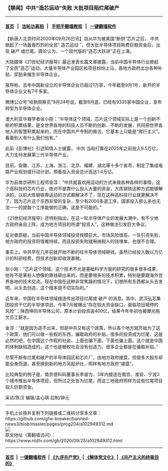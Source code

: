 ### 【禁闻】中共“造芯运动”失败 大批项目陷烂尾破产
------------------------

#### [首页](https://github.com/gfw-breaker/banned-news3/blob/master/README.md) &nbsp;&nbsp;|&nbsp;&nbsp; [法轮功真相](https://github.com/begood0513/basic/blob/master/README.md)  &nbsp;&nbsp;|&nbsp;&nbsp; [手把手翻墙教程](https://github.com/gfw-breaker/guides/wiki)  &nbsp;&nbsp;|&nbsp;&nbsp; [一键翻墙软件](https://github.com/gfw-breaker/nogfw/blob/master/README.md)  



<div><div class="post_content" itemprop="articleBody">
 <p>
  【新唐人北京时间2020年09月26日讯】自从华为被美国“断供”芯片之后，
  <ok href="https://www.ntdtv.com/gb/中共.htm">
   中共
  </ok>
  掀起了一场轰轰烈烈的全民“
  <ok href="https://www.ntdtv.com/gb/造芯运动.htm">
   造芯运动
  </ok>
  ”，但大批半导体项目耗费巨额资金后，出现
  <ok href="https://www.ntdtv.com/gb/破产.htm">
   破产
  </ok>
  或烂尾。舆论认为，一个现代版的“造芯大跃进”正在上演。
 </p>
 <p>
  大陆媒体《21世纪经济报导》最近发表长篇文章披露，当前中国半导体行业掀起了全民“造芯”运动，大量半导体产业园区和项目纷纷上马，各地方政府出台各种补贴、奖励来催生半导体企业。
 </p>
 <p>
  报导称，去年中国新设立的半导体企业已超过1万家，今年截至9月1号，新开的半导体企业又有7千多家。
 </p>
 <p>
  微博公众号“哈勃观察员”9月24号说，截至8月底，已经有9335家中国企业，宣布转型为半导体企业。
 </p>
 <p>
  澳大利亚华裔学者张小刚：“半导体这个领域、芯片这个领域实际上是一个创新不断的积累结果，是全世界各地的科技人员不断的创新、不断的发展，共同把世界各地人的智慧积累起来的，而在中国共产专制的做法，它基本上只能是“爬行主义”，看着别人有什么我们也有。”
 </p>
 <p>
  此前《彭博社》引述知情人士披露，
  <ok href="https://www.ntdtv.com/gb/中共.htm">
   中共
  </ok>
  当局打算在2025年之前投入9.5万亿，大力支持发展第三代半导体产业。
 </p>
 <p>
  目前，安徽、江苏、上海、浙江、北京、福建、湖北等十多个省市，制定了集成电路产业规划或行动计划，预备投入资金总计高达1.4万亿。
 </p>
 <p>
  华为前南京研所工程师金淳：“中共就喜欢用运动的方式来做各种各样的事情，这个高科技的芯片行业，绝对不是靠什么投入大量的资金，大炼钢铁这种方式能够解决的，以前大炼钢铁靠运动的方式都解决不了，现在这种高科技行业就更解决不了。因为芯片这个东西非常的复杂，至少有2000多道工序，国家投入那么多也无法一一的就每个工序能做的正确，这是不可能的。”
 </p>
 <p>
  《21世纪经济报导》还特别指出，在这一轮半导体产业的发展大潮中，有不少地方政府亲自上阵，成为地方项目的所谓“投资人”，这种做法引发巨大争议。
 </p>
 <p>
  反对者质疑，当前中国半导体领域投资规模巨大，市场风险很高，一旦引资失败，地方政府的投资将很难持续，而且投资失败就用纳税人的钱埋单，也很不合理。
 </p>
 <p>
  事实上，中共早在几年前就开始不断的往半导体领域砸钱，虽然已经投入数以万亿计的科研经费，但技术创新却收效甚微。
 </p>
 <p>
  张小刚：“芯片这个领域，这个技术不光是基础科学方面的研究的很多很多成果，他并不是某些人想像的靠钱砸出来的，而是要很多的技术积累，特别是要跟海外世界各地的技术交流。现在中国在这种非常焦躁的情况下，幻想所有东西都从头去发明，从头去创造，这个根本是不切实际的。”
 </p>
 <p>
  近年来，中国在半导体领域接连传出项目烂尾或
  <ok href="https://www.ntdtv.com/gb/破产.htm">
   破产
  </ok>
  的消息。其中，武汉弘芯集团投资千亿的半导体项目，今年7月被爆出“存在较大资金缺口，面临项目喊停的风险”；陕西坤同半导体公司，原本计划投资逾400亿，结果今年年初也被爆光拖欠员工薪水。
 </p>
 <p>
  金淳：“就是因为造不出来，但是中共又有这个政策，所以各个地方就开始为了这个政策，他们可以做一些假的东西，骗取政府的补贴，很多的投资成为烂尾，这是必然的吧，在中国这个作假的社会，上面也骗下面，下面也骗上面。这个就是中国的体制缺陷造成的，这个也是极权社会没有创造力，很多企业都是在骗取补贴。”
 </p>
 <p>
  尽管不断有烂尾和破产的半导体园区和芯片厂，由地方政府接盘，但很多大股东却能全身而退，甚至换到新的地方另起炉灶，照样有地方政府“接盘”。
 </p>
 <p>
  比较典型的例子是，南京德科码董事长李睿为，3年内接连在南京、淮安、宁波3个城市推出半导体项目，但所过之处皆为烂尾，而这三地政府照样为这些烂尾项目投入巨额资金。
 </p>
 <p>
  采访/陈汉 编辑/孟心琪 后制/钟元
 </p>
 <div class="single_ad">
 </div>
</div>
</div>
<hr/>
手机上长按并复制下列链接或二维码分享本文章：<br/>
https://github.com/gfw-breaker/banned-news3/blob/master/pages/prog204/a102949312.md <br/>
<a href='https://github.com/gfw-breaker/banned-news3/blob/master/pages/prog204/a102949312.md'><img src='https://github.com/gfw-breaker/banned-news3/blob/master/pages/prog204/a102949312.md.png'/></a> <br/>
原文地址（需翻墙访问）：https://www.ntdtv.com/gb/2020/09/25/a102949312.html


------------------------
#### [首页](https://github.com/gfw-breaker/banned-news3/blob/master/README.md) &nbsp;|&nbsp; [一键翻墙软件](https://github.com/gfw-breaker/nogfw/blob/master/README.md) &nbsp;| [《九评共产党》](https://github.com/gfw-breaker/9ping.md/blob/master/README.md#九评之一评共产党是什么) | [《解体党文化》](https://github.com/gfw-breaker/jtdwh.md/blob/master/README.md) | [《共产主义的终极目的》](https://github.com/gfw-breaker/gczydzjmd.md/blob/master/README.md)


<img src='http://gfw-breaker.win/banned-news3/pages/prog204/a102949312.md' width='0px' height='0px'/>